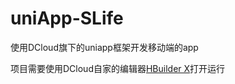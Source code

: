 # uniApp-SLife
使用DCloud旗下的uniapp框架开发移动端的app

项目需要使用DCloud自家的编辑器[HBuilder X](https://www.dcloud.io/hbuilderx.html)打开运行
